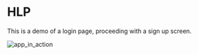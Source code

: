 # HLP

This is a demo of a login page, proceeding with a sign up screen.

![app_in_action](./ScreenShot/app_in_action.gif)

